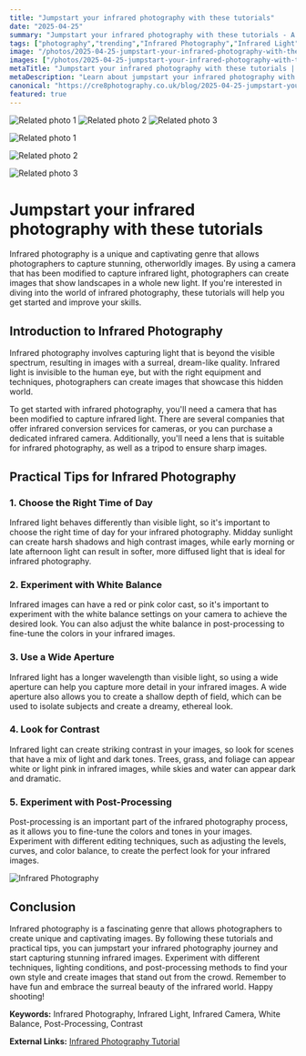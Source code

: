 ```yaml
---
title: "Jumpstart your infrared photography with these tutorials"
date: "2025-04-25"
summary: "Jumpstart your infrared photography with these tutorials - A trending topic in photography."
tags: ["photography","trending","Infrared Photography","Infrared Light","Infrared Camera","White Balance","Post-Processing","Contrast","Landscape","Camera Modification","Wide Aperture","Surreal Beauty"]
image: "/photos/2025-04-25-jumpstart-your-infrared-photography-with-these-tutorials-1.jpg"
images: ["/photos/2025-04-25-jumpstart-your-infrared-photography-with-these-tutorials-1.jpg","/photos/2025-04-25-jumpstart-your-infrared-photography-with-these-tutorials-2.jpg","/photos/2025-04-25-jumpstart-your-infrared-photography-with-these-tutorials-3.jpg"]
metaTitle: "Jumpstart your infrared photography with these tutorials | cre8 Photography"
metaDescription: "Learn about jumpstart your infrared photography with these tutorials in photography with practical tips and insights."
canonical: "https://cre8photography.co.uk/blog/2025-04-25-jumpstart-your-infrared-photography-with-these-tutorials"
featured: true
---
```


<!-- Gallery as HTML -->

<div class="grid grid-cols-1 sm:grid-cols-2 md:grid-cols-3 gap-4">
  <img src="/photos/2025-04-25-jumpstart-your-infrared-photography-with-these-tutorials-1.jpg" alt="Related photo 1" class="w-full rounded-lg" />
<img src="/photos/2025-04-25-jumpstart-your-infrared-photography-with-these-tutorials-2.jpg" alt="Related photo 2" class="w-full rounded-lg" />
<img src="/photos/2025-04-25-jumpstart-your-infrared-photography-with-these-tutorials-3.jpg" alt="Related photo 3" class="w-full rounded-lg" />
</div>


<!-- Gallery as Markdown -->
![Related photo 1](/photos/2025-04-25-jumpstart-your-infrared-photography-with-these-tutorials-1.jpg)


![Related photo 2](/photos/2025-04-25-jumpstart-your-infrared-photography-with-these-tutorials-2.jpg)


![Related photo 3](/photos/2025-04-25-jumpstart-your-infrared-photography-with-these-tutorials-3.jpg)



# Jumpstart your infrared photography with these tutorials

Infrared photography is a unique and captivating genre that allows photographers to capture stunning, otherworldly images. By using a camera that has been modified to capture infrared light, photographers can create images that show landscapes in a whole new light. If you're interested in diving into the world of infrared photography, these tutorials will help you get started and improve your skills.

## Introduction to Infrared Photography

Infrared photography involves capturing light that is beyond the visible spectrum, resulting in images with a surreal, dream-like quality. Infrared light is invisible to the human eye, but with the right equipment and techniques, photographers can create images that showcase this hidden world.

To get started with infrared photography, you'll need a camera that has been modified to capture infrared light. There are several companies that offer infrared conversion services for cameras, or you can purchase a dedicated infrared camera. Additionally, you'll need a lens that is suitable for infrared photography, as well as a tripod to ensure sharp images.

## Practical Tips for Infrared Photography

### 1. Choose the Right Time of Day

Infrared light behaves differently than visible light, so it's important to choose the right time of day for your infrared photography. Midday sunlight can create harsh shadows and high contrast images, while early morning or late afternoon light can result in softer, more diffused light that is ideal for infrared photography.

### 2. Experiment with White Balance

Infrared images can have a red or pink color cast, so it's important to experiment with the white balance settings on your camera to achieve the desired look. You can also adjust the white balance in post-processing to fine-tune the colors in your infrared images.

### 3. Use a Wide Aperture

Infrared light has a longer wavelength than visible light, so using a wide aperture can help you capture more detail in your infrared images. A wide aperture also allows you to create a shallow depth of field, which can be used to isolate subjects and create a dreamy, ethereal look.

### 4. Look for Contrast

Infrared light can create striking contrast in your images, so look for scenes that have a mix of light and dark tones. Trees, grass, and foliage can appear white or light pink in infrared images, while skies and water can appear dark and dramatic.

### 5. Experiment with Post-Processing

Post-processing is an important part of the infrared photography process, as it allows you to fine-tune the colors and tones in your images. Experiment with different editing techniques, such as adjusting the levels, curves, and color balance, to create the perfect look for your infrared images.

![Infrared Photography](/path/to/infrared-image.jpg)

## Conclusion

Infrared photography is a fascinating genre that allows photographers to create unique and captivating images. By following these tutorials and practical tips, you can jumpstart your infrared photography journey and start capturing stunning infrared images. Experiment with different techniques, lighting conditions, and post-processing methods to find your own style and create images that stand out from the crowd. Remember to have fun and embrace the surreal beauty of the infrared world. Happy shooting!

**Keywords:** Infrared Photography, Infrared Light, Infrared Camera, White Balance, Post-Processing, Contrast

**External Links:** [Infrared Photography Tutorial](https://www.bhphotovideo.com/explora/photography/tips-and-solutions/8-tips-improve-your-infrared-photography)

